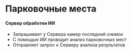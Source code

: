 # Парковочные места

#### Сервер обработки ИИ
* Запрашивает у Сервера камер последний снимок
* С помощью ИИ проводит анализ парковочных мест
* Отправляет запрос к Серверу анализа результатов
